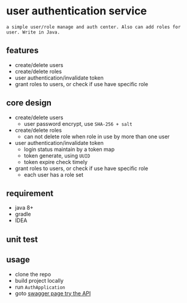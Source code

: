 # user authentication service
`a simple user/role manage and auth center. Also can add roles for user. Write in Java.`

## features
- create/delete users 
- create/delete roles
- user authentication/invalidate token
- grant roles to users, or check if use have specific role

## core design
- create/delete users
  - user password encrypt, use `SHA-256 + salt`
- create/delete roles 
  - can not delete role when role in use by more than one user
- user authentication/invalidate token
  - login status maintain by a token map
  - token generate, using `UUID`
  - token expire check timely
- grant roles to users, or check if use have specific role
  - each user has a role set

## requirement
- java 8+
- gradle
- IDEA

## unit test

## usage
- clone the repo
- build project locally
- run `AuthApplication`
- goto [swagger page try the API]()
